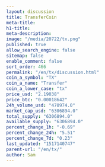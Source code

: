 ```yaml
---
layout: discussion
title: TransferCoin
meta-title: 
h1-title: 
meta-description: 
image: "/media/20722/tx.png"
published: true
allow_search_engine: false
sitemap: false
enable_comment: false
sort_order: 466
permalink: "/en/tx/discussion.html"
coin_a_symbol: "TX"
coin_a_name: "Transfer"
coin_a_lower_case: "tx"
price_usd: "2.19038"
price_btc: "0.00018642"
24h_volume_usd: "470974.0"
market_cap_usd: "6306894.0"
total_supply: "6306894.0"
available_supply: "6306894.0"
percent_change_1h: "-0.69"
percent_change_24h: "5.51"
percent_change_7d: "0.23"
last_updated: "1517140747"
parent-url: "/en/tx/"
author: Sam
---
```


